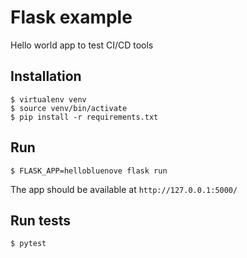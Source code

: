 # Flask example

Hello world app to test CI/CD tools

## Installation

```
$ virtualenv venv
$ source venv/bin/activate
$ pip install -r requirements.txt
```

## Run

```
$ FLASK_APP=hellobluenove flask run
```

The app should be available at `http://127.0.0.1:5000/`

## Run tests

```
$ pytest
```